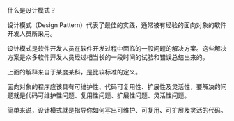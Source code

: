 什么是设计模式？

设计模式（Design Pattern）代表了最佳的实践，通常被有经验的面向对象的软件开发人员所采用。

设计模式是软件开发人员在软件开发过程中面临的一般问题的解决方案。这些解决方案是众多软件开发人员经过相当长的一段时间的试验和错误总结出来的。

上面的解释来自于某度某科，是比较标准的定义。

面向对象的程序应该具有可维护性、代码可复用性、扩展性及灵活性，要解决的问题就是代码可维护性问题、复用性问题、扩展性问题、灵活性问题。

简单来说，设计模式就是指导你如何写出可维护、可复用、可扩展及灵活的代码。
